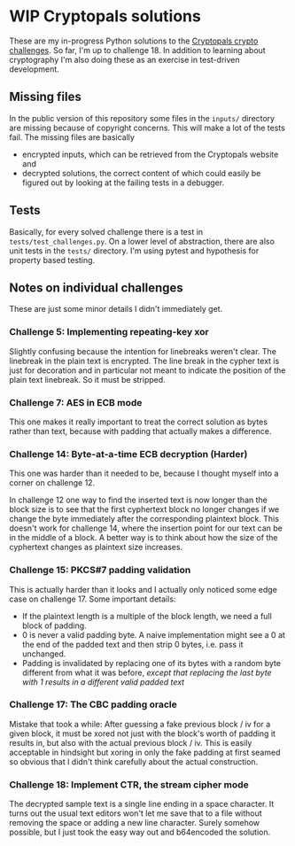 # WIP Cryptopals solutions
These are my in-progress Python solutions to the 
[Cryptopals crypto challenges](https://cryptopals.com/). 
So far, I'm up to challenge 18. In addition to learning about cryptography I'm
also doing these as an exercise in test-driven development.

## Missing files
In the public version of this repository some files in the `inputs/` directory
are missing because of copyright concerns. This will make a lot of the tests fail.
The missing files are basically 
* encrypted inputs, which can be retrieved from
the Cryptopals website and 
* decrypted solutions, the correct content of which could easily
be figured out by looking at the failing tests in a debugger.

## Tests
Basically, for every solved challenge there is a test in 
`tests/test_challenges.py`. On a lower level of abstraction, there are also unit
tests in the `tests/` directory. I'm using pytest and hypothesis for
property based testing.

## Notes on individual challenges
These are just some minor details I didn't immediately get.

### Challenge 5: Implementing repeating-key xor
Slightly confusing because the intention for linebreaks weren't clear.
The linebreak in the plain text is encrypted. The line break in the 
cypher text is just for decoration and in particular not meant to
indicate the position of the plain text linebreak.
So it must be stripped.

### Challenge 7: AES in ECB mode
This one makes it really important to treat the correct solution as bytes 
rather than text, because with padding that actually makes a difference.

### Challenge 14: Byte-at-a-time ECB decryption (Harder)
This one was harder than it needed to be, because I thought myself into a
corner on challenge 12.

In challenge 12 one way to find the inserted text is now longer than the block
size is to see that the first cyphertext block no longer changes if we change
the byte immediately after the corresponding plaintext block. This doesn't work
for challenge 14, where the insertion point for our text can be in the middle
of a block. A better way is to think about how the size of the cyphertext
changes as plaintext size increases.

### Challenge 15: PKCS#7 padding validation
This is actually harder than it looks and I actually only noticed some edge
case on challenge 17. Some important details:
* If the plaintext length is a multiple of the block length, we need a full
  block of padding.
* 0 is never a valid padding byte. A naive implementation might see a 0 at the
  end of the padded text and then strip 0 bytes, i.e. pass it unchanged.
* Padding is invalidated by replacing one of its bytes with a random byte
  different from what it was before, _except that replacing the last byte with
  1 results in a different valid padded text_
  
### Challenge 17: The CBC padding oracle
Mistake that took a while: After guessing a fake previous block / iv for a
given block, it must be xored not just with the block's worth of padding  it
results in, but also with the actual previous block / iv. This is easily 
acceptable in hindsight but xoring in only the fake padding at first seamed
so obvious that I didn't think carefully about the actual construction.

### Challenge 18: Implement CTR, the stream cipher mode
The decrypted sample text is a single line ending in a space character. It
turns out the usual text editors won't let me save that to a file without 
removing the space or adding a new line character. Surely somehow possible,
but I just took the easy way out and b64encoded the solution.

